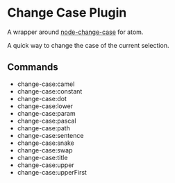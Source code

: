 # Change Case Plugin

A wrapper around [node-change-case](https://github.com/blakeembrey/node-change-case) for atom.

A quick way to change the case of the current selection.

## Commands

* change-case:camel
* change-case:constant
* change-case:dot
* change-case:lower
* change-case:param
* change-case:pascal
* change-case:path
* change-case:sentence
* change-case:snake
* change-case:swap
* change-case:title
* change-case:upper
* change-case:upperFirst
